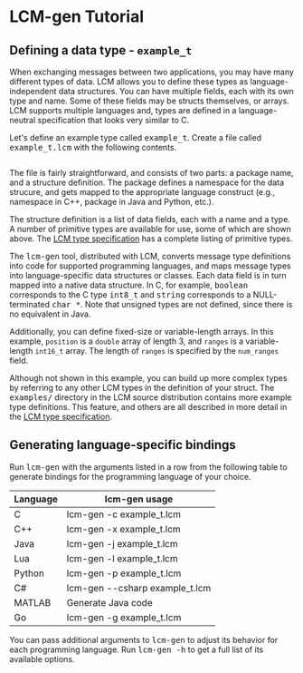 # LCM-gen Tutorial

## Defining a data type - `example_t`

When exchanging messages between two applications, you may have
many different types of data.  LCM allows you to define these types as
language-independent data structures.  You can have multiple
fields, each with its own type and name.  Some of these fields may be
structs themselves, or arrays.  LCM supports multiple languages and, types are
defined in a language-neutral specification that looks very similar to C.

Let's define an example type called <tt>example_t</tt>.  Create
a file called <tt>example_t.lcm</tt> with the following contents.  


```{literalinclude} ../../examples/types/example_t.lcm
```

The file is fairly straightforward, and consists of two parts: a package
name, and a structure definition. The package defines a namespace for the data
strucure, and gets mapped to the appropriate language construct (e.g.,
namespace in C++, package in Java and Python, etc.).  

The structure definition is a list of data fields, each with a name and a
type.  A number of primitive types are available for use, some of which are
shown above.  The [LCM type specification](lcm-type-ref.md#primitive-types)
has a complete listing of primitive types.

The <tt>lcm-gen</tt> tool, distributed with LCM, converts message type
definitions into code for supported programming languages, and maps message
types into language-specific data structures or classes.  Each data field is in
turn mapped into a native data structure.  In C, for example, <tt>boolean</tt>
corresponds to the C type <tt>int8_t</tt> and <tt>string</tt> corresponds to a
NULL-terminated <tt>char *</tt>.  Note that unsigned types are not defined,
since there is no equivalent in Java.

Additionally, you can define fixed-size or variable-length arrays.  In this
example, `position` is a `double` array of length 3, and `ranges` is a
variable-length `int16_t` array.  The length of `ranges` is specified by the
`num_ranges` field.

Although not shown in this example, you can build up more complex types by
referring to any other LCM types in the definition of your struct.  The
<tt>examples/</tt> directory in the LCM source distribution contains more
example type definitions.  This feature, and others are all described in more
detail in the [LCM type specification](lcm-type-ref.md#primitive-types).

## Generating language-specific bindings

Run <tt>lcm-gen</tt> with the arguments listed in a row from the following
table to generate bindings for the programming language of your choice.

| Language | lcm-gen usage |
| -------- | ------------- |
| C | lcm-gen -c example_t.lcm |
| C++ | lcm-gen -x example_t.lcm |
| Java | lcm-gen -j example_t.lcm |
| Lua | lcm-gen -l example_t.lcm |
| Python | lcm-gen -p example_t.lcm |
| C# | lcm-gen --csharp example_t.lcm |
| MATLAB | Generate Java code |
| Go | lcm-gen -g example_t.lcm</td> |

You can pass additional arguments to <tt>lcm-gen</tt> to adjust its behavior
for each programming language.  Run <tt>lcm-gen -h</tt> to get a full list of
its available options.
